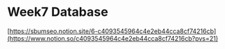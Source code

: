 # Week7 Database

[https://sbumseo.notion.site/6-c4093545964c4e2eb44cca8cf74216cb](https://www.notion.so/c4093545964c4e2eb44cca8cf74216cb?pvs=21)
